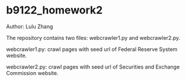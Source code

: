 # b9122_homework2
Author: Lulu Zhang

The repository contains two files: webcrawler1.py and webcrawler2.py.

webcrawler1.py: crawl pages with seed url of Federal Reserve System website.

webcrawler2.py: crawl pages with seed url of Securities and Exchange Commission website.
